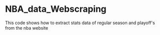 # NBA_data_Webscraping
This code shows how to extract stats data of regular season and playoff's from the nba website 

